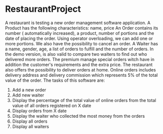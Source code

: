 # RestaurantProject

A restaurant is testing a new order management software application.
A Product has the following characteristics: name, price
An Order contains its number ( automatically increased), a product, number of portions and the date of placing the order. Using operator overloading, we can add one or more portions. We also have the possibility to cancel an order.
A Waiter has a name, gender, age, a list of orders to fulfill and the number of orders. In the demo version, is also valid to compare two waiters to find out who delivered more orders.
The premium manage special orders witch have in addition the customer's requirements and the extra price. The restaurant also offers the possibility to deliver orders at home. Online orders includes delivery address and delivery commission which represents 5% of the total value of the order. 
The tasks of this software are:
1. Add a new order
2. Add new waiter 
3. Display the percentage of the total value of online orders from the total value of all orders registered on X date
4. Display orders from X date
5. Display the waiter who collected the most money from the orders
6. Display all orders 
7. Display all waiters
